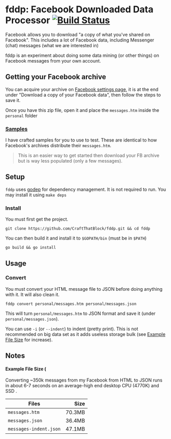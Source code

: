 # fddp: Facebook Downloaded Data Processor [![Build Status](https://travis-ci.org/CraftThatBlock/fddp.svg)](https://travis-ci.org/CraftThatBlock/fddp)

Facebook allows you to download "a copy of what you've shared on Facebook".
This includes a lot of Facebook data, including Messenger (chat) messages (what we are interested in)

fddp is an experiment about doing some data mining (or other things) on Facebook messages from your own account.

## Getting your Facebook archive
You can acquire your archive on [Facebook settings page](https://www.facebook.com/settings),
it is at the end under "Download a copy of your Facebook data", then follow the steps to save it.

Once you have this zip file, open it and place the `messages.htm` inside the `personal` folder  

### [Samples](https://github.com/CraftThatBlock/fddp/tree/master/samples)
I have crafted samples for you to use to test.
These are identical to how Facebook's archives distribute their `messages.htm`.

> This is an easier way to get started then download your FB archive but is way less populated (only a few messages).

## Setup
`fddp` uses [godep](https://github.com/tools/godep) for dependency management. It is not required to run.
You may install it using `make deps`

### Install
You must first get the project.
```
git clone https://github.com/CraftThatBlock/fddp.git && cd fddp
```

You can then build it and install it to `$GOPATH/bin` (must be in `$PATH`)
```
go build && go install
```

## Usage

### Convert
You must convert your HTML message file to JSON before doing anything with it. It will also clean it.
```
fddp convert personal/messages.htm personal/messages.json
```

This will turn `personal/messages.htm` to JSON format and save it (under `personal/messages.json`).

You can use `-i` (or `--indent`) to indent (pretty print). This is not recommended on big data set as it adds useless storage bulk
(see [Example File Size](https://github.com/CraftThatBlock/fddp#example-file-size) for increase).

## Notes


#### Example File Size (
Converting ~350k messages from my Facebook from HTML to JSON runs in about 6-7 seconds on an average-high end desktop CPU (4770K) and SSD .

| Files                  | Size   |
|------------------------|-------:|
| `messages.htm`         | 70.3MB |
| `messages.json`        | 36.4MB |
| `messages-indent.json` | 47.1MB |